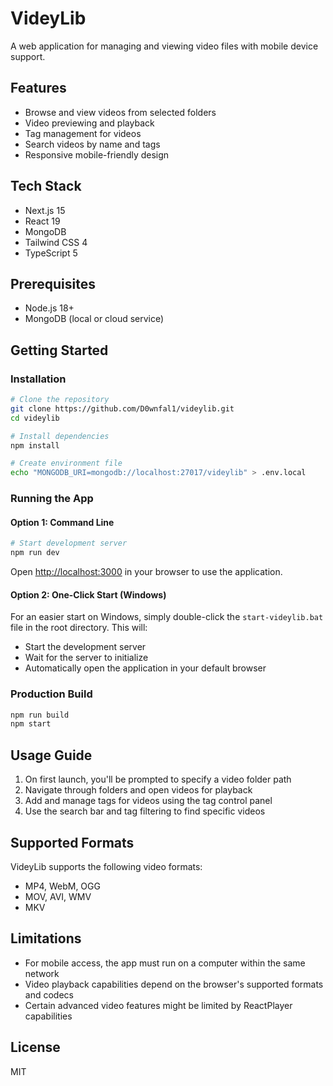 # VideyLib

A web application for managing and viewing video files with mobile device support.

## Features

- Browse and view videos from selected folders
- Video previewing and playback
- Tag management for videos
- Search videos by name and tags
- Responsive mobile-friendly design

## Tech Stack

- Next.js 15
- React 19
- MongoDB
- Tailwind CSS 4
- TypeScript 5

## Prerequisites

- Node.js 18+
- MongoDB (local or cloud service)

## Getting Started

### Installation

```bash
# Clone the repository
git clone https://github.com/D0wnfal1/videylib.git
cd videylib

# Install dependencies
npm install

# Create environment file
echo "MONGODB_URI=mongodb://localhost:27017/videylib" > .env.local
```

### Running the App

#### Option 1: Command Line

```bash
# Start development server
npm run dev
```

Open [http://localhost:3000](http://localhost:3000) in your browser to use the application.

#### Option 2: One-Click Start (Windows)

For an easier start on Windows, simply double-click the `start-videylib.bat` file in the root directory. This will:

- Start the development server
- Wait for the server to initialize
- Automatically open the application in your default browser

### Production Build

```bash
npm run build
npm start
```

## Usage Guide

1. On first launch, you'll be prompted to specify a video folder path
2. Navigate through folders and open videos for playback
3. Add and manage tags for videos using the tag control panel
4. Use the search bar and tag filtering to find specific videos

## Supported Formats

VideyLib supports the following video formats:

- MP4, WebM, OGG
- MOV, AVI, WMV
- MKV

## Limitations

- For mobile access, the app must run on a computer within the same network
- Video playback capabilities depend on the browser's supported formats and codecs
- Certain advanced video features might be limited by ReactPlayer capabilities

## License

MIT
